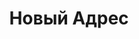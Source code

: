 --- 
title: "Новый Адрес" 
site: "" 
town: "Евпатория" 
tel: ["+38(06569)90003, +38(095)67-67-475"] 
address: "Россия, АР Крым, г.Евпатория, ул.Шевченко,22" 
mail: "new_adres22@mail.ru" 
--- 